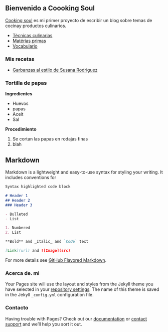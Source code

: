 ## Bienvenido a Coooking Soul

[Cooking soul](https://cooking-lifeboold.github.io/) es mi primer proyecto de escribir un blog sobre temas de cocinay productos culinarios.

* [Técnicas culinarias](tecnicas)
* [Matérias primas](Materiasprimas)
* [Vocabulario](Vocabulario)

### Mis recetas

* [Garbanzas al estilo de Susana Rodriguez](garbanzas)

### Tortilla de papas



**Ingredientes**

* Huevos
* papas
* Aceit
* Sal

**Procedimiento**

1. Se cortan las papas en rodajas finas
2. blah

## Markdown

Markdown is a lightweight and easy-to-use syntax for styling your writing. It includes conventions for

```markdown
Syntax highlighted code block

# Header 1
## Header 2
### Header 3

- Bulleted
- List

1. Numbered
2. List

**Bold** and _Italic_ and `Code` text

[Link](url) and ![Image](src)
```

For more details see [GitHub Flavored Markdown](https://guides.github.com/features/mastering-markdown/).

### Acerca de. mi

Your Pages site will use the layout and styles from the Jekyll theme you have selected in your [repository settings](https://github.com/cooking-lifeboold/cooking-lifeboold.github.io/settings/pages). The name of this theme is saved in the Jekyll `_config.yml` configuration file.

### Contacto

Having trouble with Pages? Check out our [documentation](https://docs.github.com/categories/github-pages-basics/) or [contact support](https://support.github.com/contact) and we’ll help you sort it out.
